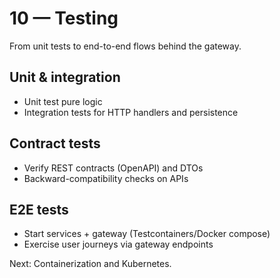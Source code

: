 # 10 — Testing

From unit tests to end-to-end flows behind the gateway.

## Unit & integration
- Unit test pure logic
- Integration tests for HTTP handlers and persistence

## Contract tests
- Verify REST contracts (OpenAPI) and DTOs
- Backward-compatibility checks on APIs

## E2E tests
- Start services + gateway (Testcontainers/Docker compose)
- Exercise user journeys via gateway endpoints

Next: Containerization and Kubernetes.
